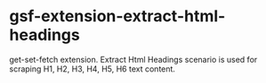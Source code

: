 # gsf-extension-extract-html-headings
get-set-fetch extension. Extract Html Headings scenario is used for scraping H1, H2, H3, H4, H5, H6 text content.
